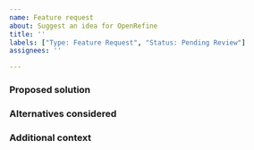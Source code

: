 ```yaml
---
name: Feature request
about: Suggest an idea for OpenRefine
title: ''
labels: ["Type: Feature Request", "Status: Pending Review"]
assignees: ''

---
```


<!-- Please provide a clear and concise description of your problem or unsatisfied needs. Ex. I'm always frustrated when [...] or, It would be easier if OpenRefine did [...]. This comment can be deleted, if desired, but it will be hidden in your final submission. Please make sure that your new text is outside the enclosing angle brackets. -->

### Proposed solution
<!-- If you have a proposal for how this need could be met, please provide a clear and concise description of what you want to happen. -->

### Alternatives considered
<!-- If there alternative solutions that you have considered or think should be considered, please list them here -->

### Additional context
<!-- Add any other context or screenshots about the feature request here. -->
